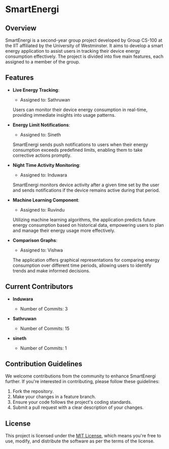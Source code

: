 # SmartEnergi

## Overview

SmartEnergi is a second-year group project developed by Group CS-100 at the IIT affiliated by the University of Westminster. It aims to develop a smart energy application to assist users in tracking their device energy consumption effectively. The project is divided into five main features, each assigned to a member of the group.

## Features

- **Live Energy Tracking**:
  - Assigned to: Sathruwan
  
  Users can monitor their device energy consumption in real-time, providing immediate insights into usage patterns.

- **Energy Limit Notifications**:
  - Assigned to: Sineth
  
  SmartEnergi sends push notifications to users when their energy consumption exceeds predefined limits, enabling them to take corrective actions promptly.

- **Night Time Activity Monitoring**:
  - Assigned to: Induwara
  
  SmartEnergi monitors device activity after a given time set by the user and sends notifications if the device remains active during that period.

- **Machine Learning Component**:
  - Assigned to: Ruvindu
  
  Utilizing machine learning algorithms, the application predicts future energy consumption based on historical data, empowering users to plan and manage their energy usage more effectively.

- **Comparison Graphs**:
  - Assigned to: Vishwa
  
  The application offers graphical representations for comparing energy consumption over different time periods, allowing users to identify trends and make informed decisions.

## Current Contributors

- **Induwara**
  - Number of Commits: 3
  
- **Sathruwan**
  - Number of Commits: 15
  
- **sineth**
  - Number of Commits: 1

## Contribution Guidelines

We welcome contributions from the community to enhance SmartEnergi further. If you're interested in contributing, please follow these guidelines:

1. Fork the repository.
2. Make your changes in a feature branch.
3. Ensure your code follows the project's coding standards.
4. Submit a pull request with a clear description of your changes.

## License

This project is licensed under the [MIT License](LICENSE), which means you're free to use, modify, and distribute the software as per the terms of the license.

